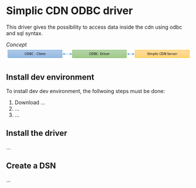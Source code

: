 Simplic CDN ODBC driver
===

This driver gives the possibility to access data inside the cdn using odbc and sql syntax.

*Concept*
![Conept-Image](/img/Simplic-CDN.PNG)

## Install dev environment

To install dev dev environment, the follwoing steps must be done:

1. Download ...
2. ...
3. ...

## Install the driver

...

## Create a DSN

...

